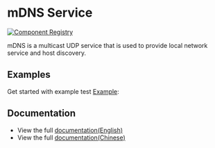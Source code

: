 # mDNS Service

[![Component Registry](https://components.espressif.com/components/espressif/mdns/badge.svg)](https://components.espressif.com/components/espressif/mdns)

mDNS is a multicast UDP service that is used to provide local network service and host discovery.

## Examples

Get started with example test [Example](https://github.com/espressif/esp-protocols/tree/master/components/mdns/examples):

## Documentation

* View the full [documentation(English)](https://docs.espressif.com/projects/esp-protocols/mdns/docs/latest/en/index.html)
* View the full [documentation(Chinese)](https://docs.espressif.com/projects/esp-protocols/mdns/docs/latest/zh_CN/index.html)
